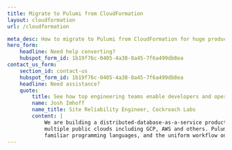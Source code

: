 ```yaml
---
title: Migrate to Pulumi from CloudFormation
layout: cloudformation
url: /cloudformation

meta_desc: How to migrate to Pulumi from CloudFormation for huge productivity gains, and a unified programming model for Devs and DevOps.
hero_form:
    headline: Need help converting?
    hubspot_form_id: 1b19f76c-0405-4a38-8a45-7f6a499db8ea
contact_us_form:
    section_id: contact-us
    hubspot_form_id: 1b19f76c-0405-4a38-8a45-7f6a499db8ea
    headline: Need assistance?
    quote:
        title: See how top engineering teams enable developers and operators to work better together with Pulumi.
        name: Josh Imhoff
        name_title: Site Reliability Engineer, Cockroach Labs
        content: |
            We are building a distributed-database-as-a-service product that runs on Kubernetes clusters across
            multiple public clouds including GCP, AWS and others. Pulumi's declarative model, the support for
            familiar programming languages, and the uniform workflow on any cloud make our SRE team much more efficient.
---
```


